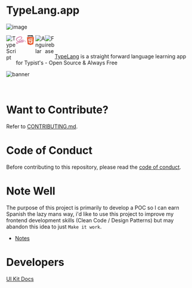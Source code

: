 # TypeLang.app
![image](https://user-images.githubusercontent.com/15834648/177362062-6dfdd17d-677f-4d78-90c3-094740edd91d.png)

<img align="left" alt="TypeScript" width="26px" src="https://iconape.com/wp-content/png_logo_vector/typescript.png" />
<img align="left" alt="Sass" width="26px" src="https://raw.githubusercontent.com/github/explore/80688e429a7d4ef2fca1e82350fe8e3517d3494d/topics/sass/sass.png" />
<img align="left" alt="HTML5" width="26px" src="https://raw.githubusercontent.com/github/explore/80688e429a7d4ef2fca1e82350fe8e3517d3494d/topics/html/html.png" />
<img align="left" alt="Angular" width="26px" src="https://user-images.githubusercontent.com/15834648/177036391-a94a5df2-bae6-4b3a-b769-82e9b6150020.png" />
<img align="left" alt="Firebase" width="26px" src="https://user-images.githubusercontent.com/15834648/177036444-eb21d65c-ceb3-49ce-85c3-41ff9f1df5c2.png" />

<br/>
<br/>

[TypeLang](https://typelang-app.web.app/) is a straight forward language learning app for Typist's - Open Source & Always Free

<img src="https://user-images.githubusercontent.com/15834648/175621591-2b585172-99a2-4c36-9dd6-3eb1cee8e815.png" 
 alt="banner" 
 width="200"/>
 
<br/> 

# Want to Contribute?

Refer to [CONTRIBUTING.md](./CONTRIBUTING.md).

# Code of Conduct

Before contributing to this repository, please read the [code of conduct](./CODE_OF_CONDUCT.md).

# Note Well
The purpose of this project is primarily to develop a POC so I can earn Spanish the lazy mans way, i'd like to use this project to improve my frontend development skills (Clean Code / Design Patterns) but may abandon this idea to just `Make it work`.

- [Notes](./RAMBLINGS.md)

# Developers 
[UI Kit Docs](https://demos.creative-tim.com/blk-design-system-angular/#/documentation/grid)
